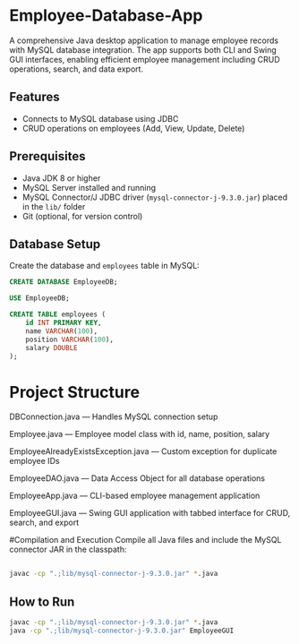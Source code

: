 # Employee-Database-App

A comprehensive Java desktop application to manage employee records with MySQL database integration. The app supports both CLI and Swing GUI interfaces, enabling efficient employee management including CRUD operations, search, and data export.

## Features

- Connects to MySQL database using JDBC
- CRUD operations on employees (Add, View, Update, Delete)

## Prerequisites

- Java JDK 8 or higher  
- MySQL Server installed and running  
- MySQL Connector/J JDBC driver (`mysql-connector-j-9.3.0.jar`) placed in the `lib/` folder  
- Git (optional, for version control)  

## Database Setup

Create the database and `employees` table in MySQL:

```sql
CREATE DATABASE EmployeeDB;

USE EmployeeDB;

CREATE TABLE employees (
    id INT PRIMARY KEY,
    name VARCHAR(100),
    position VARCHAR(100),
    salary DOUBLE
);
```
# Project Structure
DBConnection.java — Handles MySQL connection setup

Employee.java — Employee model class with id, name, position, salary

EmployeeAlreadyExistsException.java — Custom exception for duplicate employee IDs

EmployeeDAO.java — Data Access Object for all database operations

EmployeeApp.java — CLI-based employee management application

EmployeeGUI.java — Swing GUI application with tabbed interface for CRUD, search, and export

#Compilation and Execution
Compile all Java files and include the MySQL connector JAR in the classpath:

```bash

javac -cp ".;lib/mysql-connector-j-9.3.0.jar" *.java

```
## How to Run
 ```bash
 javac -cp ".;lib/mysql-connector-j-9.3.0.jar" *.java
 java -cp ".;lib/mysql-connector-j-9.3.0.jar" EmployeeGUI
 ```
